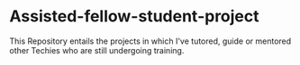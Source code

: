 # Assisted-fellow-student-project
This Repository entails the projects in which I've tutored, guide or mentored other Techies who are still undergoing training.


